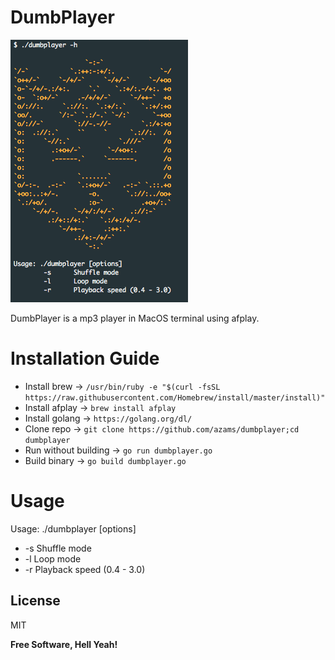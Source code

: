 # DumbPlayer

![alt text](https://github.com/azams/dumbplayer/raw/master/dumbplayer.png "DumbPlayer logo")

DumbPlayer is a mp3 player in MacOS terminal using afplay.
# Installation Guide
  - Install brew -> `/usr/bin/ruby -e "$(curl -fsSL https://raw.githubusercontent.com/Homebrew/install/master/install)"`
  - Install afplay -> `brew install afplay`
  - Install golang -> `https://golang.org/dl/`
  - Clone repo -> `git clone https://github.com/azams/dumbplayer;cd dumbplayer`
  - Run without building -> `go run dumbplayer.go`
  - Build binary -> `go build dumbplayer.go`

# Usage
Usage: ./dumbplayer [options]
  - -s	Shuffle mode
  - -l	Loop mode
  - -r	Playback speed (0.4 - 3.0)

License
----

MIT

**Free Software, Hell Yeah!**
